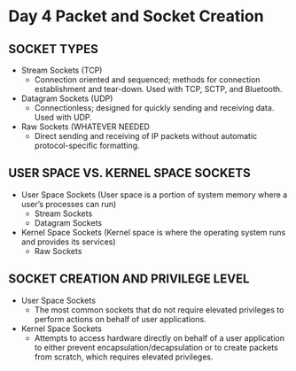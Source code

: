 # Day 4 Packet and Socket Creation

## SOCKET TYPES
- Stream Sockets (TCP)
  - Connection oriented and sequenced; methods for connection establishment and tear-down. Used with TCP, SCTP, and Bluetooth.
- Datagram Sockets (UDP)
  - Connectionless; designed for quickly sending and receiving data. Used with UDP.
- Raw Sockets (WHATEVER NEEDED
  - Direct sending and receiving of IP packets without automatic protocol-specific formatting.

## USER SPACE VS. KERNEL SPACE SOCKETS
- User Space Sockets (User space is a portion of system memory where a user’s processes can run)
  - Stream Sockets
  - Datagram Sockets
- Kernel Space Sockets (Kernel space is where the operating system runs and provides its services)
  - Raw Sockets
 
## SOCKET CREATION AND PRIVILEGE LEVEL
- User Space Sockets
  - The most common sockets that do not require elevated privileges to perform actions on behalf of user applications.
- Kernel Space Sockets
  - Attempts to access hardware directly on behalf of a user application to either prevent encapsulation/decapsulation or to create packets from scratch, which requires elevated privileges.

